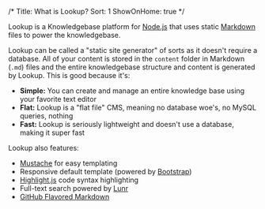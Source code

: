 /*
Title: What is Lookup?
Sort: 1
ShowOnHome: true
*/

Lookup is a Knowledgebase platform for [Node.js](http://nodejs.org) that uses static
[Markdown](http://daringfireball.net/projects/markdown) files to power the knowledgebase.

Lookup can be called a "static site generator" of sorts as it doesn't require a database. All
of your content is stored in the `content` folder in Markdown (`.md`) files and the entire
knowledgebase structure and content is generated by Lookup. This is good because it's:

* **Simple:** You can create and manage an entire knowledge base using your favorite text editor
* **Flat:** Lookup is a "flat file" CMS, meaning no database woe's, no MySQL queries, nothing
* **Fast:** Lookup is seriously lightweight and doesn't use a database, making it super fast

Lookup also features:

* [Mustache](http://mustache.github.io) for easy templating
* Responsive default template (powered by [Bootstrap](http://getbootstrap.com))
* [Highlight.js](http://highlightjs.org) code syntax highlighting
* Full-text search powered by [Lunr](http://lunrjs.com)
* [GitHub Flavored Markdown](https://help.github.com/articles/github-flavored-markdown)
